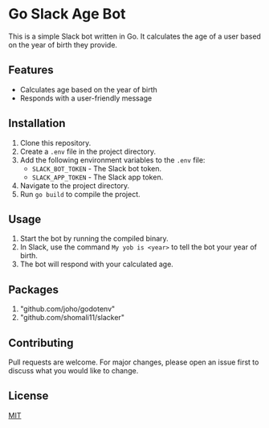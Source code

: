 # Go Slack Age Bot

This is a simple Slack bot written in Go. It calculates the age of a user based on the year of birth they provide.

## Features

- Calculates age based on the year of birth
- Responds with a user-friendly message

## Installation

1. Clone this repository.
2. Create a `.env` file in the project directory.
3. Add the following environment variables to the `.env` file:
   - `SLACK_BOT_TOKEN` - The Slack bot token.
   - `SLACK_APP_TOKEN` - The Slack app token.
4. Navigate to the project directory.
5. Run `go build` to compile the project.

## Usage

1. Start the bot by running the compiled binary.
2. In Slack, use the command `My yob is <year>` to tell the bot your year of birth.
3. The bot will respond with your calculated age.

## Packages

1. "github.com/joho/godotenv"
2. "github.com/shomali11/slacker"

## Contributing

Pull requests are welcome. For major changes, please open an issue first to discuss what you would like to change.

## License

[MIT](https://choosealicense.com/licenses/mit/)
